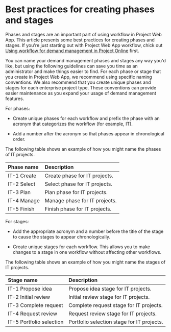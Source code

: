 
# Best practices for creating phases and stages

Phases and stages are an important part of using workflow in Project Web App. This article presents some best practices for creating phases and stages. If you're just starting out with Project Web App workflow, chick out  [Using workflow for demand management in Project Online](06066a32-7e24-4d0a-b629-dd75d9facf02.md) first.
  
    
    

You can name your demand management phases and stages any way you'd like, but using the following guidelines can save you time as an administrator and make things easier to find.
For each phase or stage that you create in Project Web App, we recommend using specific naming conventions. We also recommend that you create unique phases and stages for each enterprise project type. These conventions can provide easier maintenance as you expand your usage of demand management features. 
  
    
    

For phases:
- Create unique phases for each workflow and prefix the phase with an acronym that categorizes the workflow (for example, IT).
    
  
- Add a number after the acronym so that phases appear in chronological order.
    
  
The following table shows an example of how you might name the phases of IT projects.

|**Phase name**|**Description**|
|:-----|:-----|
|IT-1 Create  <br/> |Create phase for IT projects.  <br/> |
|IT-2 Select  <br/> |Select phase for IT projects.  <br/> |
|IT-3 Plan  <br/> |Plan phase for IT projects.  <br/> |
|IT-4 Manage  <br/> |Manage phase for IT projects.  <br/> |
|IT-5 Finish  <br/> |Finish phase for IT projects.  <br/> |
   
For stages:
- Add the appropriate acronym and a number before the title of the stage to cause the stages to appear chronologically.
    
  
- Create unique stages for each workflow. This allows you to make changes to a stage in one workflow without affecting other workflows.
    
  
The following table shows an example of how you might name the stages of IT projects.

|**Stage name**|**Description**|
|:-----|:-----|
|IT-1 Propose idea  <br/> |Propose idea stage for IT projects.  <br/> |
|IT-2 Initial review  <br/> |Initial review stage for IT projects.  <br/> |
|IT-3 Complete request  <br/> |Complete request stage for IT projects.  <br/> |
|IT-4 Request review  <br/> |Request review stage for IT projects.  <br/> |
|IT-5 Portfolio selection  <br/> |Portfolio selection stage for IT projects.  <br/> |
   
